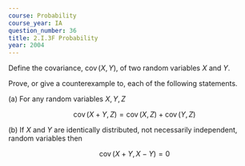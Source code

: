 ```yaml
---
course: Probability
course_year: IA
question_number: 36
title: 2.I.3F Probability
year: 2004
---
```



Define the covariance, $\operatorname{cov}(X, Y)$, of two random variables $X$ and $Y$.

Prove, or give a counterexample to, each of the following statements.

(a) For any random variables $X, Y, Z$

$$\operatorname{cov}(X+Y, Z)=\operatorname{cov}(X, Z)+\operatorname{cov}(Y, Z)$$

(b) If $X$ and $Y$ are identically distributed, not necessarily independent, random variables then

$$\operatorname{cov}(X+Y, X-Y)=0$$